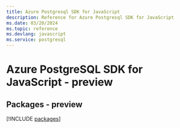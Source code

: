 ```yaml
---
title: Azure Postgresql SDK for JavaScript
description: Reference for Azure Postgresql SDK for JavaScript
ms.date: 03/20/2024
ms.topic: reference
ms.devlang: javascript
ms.service: postgresql
---
```

# Azure PostgreSQL SDK for JavaScript - preview
## Packages - preview
[!INCLUDE [packages](postgresql-index.md)]